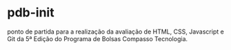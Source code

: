 # pdb-init

ponto de partida para a realização da avaliação de HTML, CSS, Javascript e Git da 5ª Edição do Programa de Bolsas Compasso Tecnologia. 
